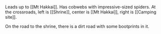 Leads up to [[Mt Hakkai]].
Has cobwebs with impressive-sized spiders.
At the crossroads, left is [[Shrine]], center is [[Mt Hakkai]], right is [[Camping site]].

On the road to the shrine, there is a dirt road with some bootprints in it.